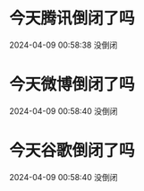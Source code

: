 # 今天腾讯倒闭了吗

2024-04-09 00:58:38 没倒闭

# 今天微博倒闭了吗

2024-04-09 00:58:40 没倒闭

# 今天谷歌倒闭了吗

2024-04-09 00:58:40 没倒闭

